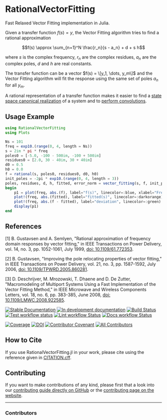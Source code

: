 # RationalVectorFitting

Fast Relaxed Vector Fitting implementation in Julia.

Given a transfer function $f(s) = y$, the Vector Fitting algorithm tries to find a rational approximation

$$f(s) \approx \sum_{n=1}^N \frac{r_n}{s - a_n} + d + s h$$

where $s$ is the complex frequency, $r_n$ are the complex residues, $a_n$ are the complex poles, $d$ and $h$ are real constants.

The transfer function can be a vector $f(s) = \[y_1, \dots, y_m\]$ and the Vector Fitting algorithm will fit the response using the same set of poles $a_n$ for all $y_m$.

A rational representation of a transfer function makes it easier to find a [state space canonical realization](https://en.wikipedia.org/wiki/Realization_(systems)#Canonical_realizations) of a system and to [perform convolutions](https://doi.org/10.4236/jamp.2022.106144).

## Usage Example

```julia
using RationalVectorFitting
using Plots

Ns = 101
freq = exp10.(range(0, 4, length = Ns))
s = 2im * pi * freq
poles0 = [-5.0, -100 - 500im, -100 + 500im]
residues0 = [2.0, 30 - 40im, 30 + 40im]
d0 = 0.5
h0 = 0.0
f = rational(s, poles0, residues0, d0, h0)
init_poles = -2pi * exp10.(range(0, 4, length = 3))
poles, residues, d, h, fitted, error_norm = vector_fitting(s, f, init_poles)
begin
    p1 = plot(freq, abs.(f), label="f(s)", linecolor=:blue, xlabel="Frequency [Hz]", xaxis=:log, yaxis=:log, legend=:right)
    plot!(freq, abs.(fitted), label="fitted(s)", linecolor=:darkorange)
    plot!(freq, abs.(f - fitted), label="deviation", linecolor=:green)
    display(p1)
end
```

## References

[1] B. Gustavsen and A. Semlyen, "Rational approximation of frequency domain responses by vector fitting," in IEEE Transactions on Power Delivery, vol. 14, no. 3, pp. 1052-1061, July 1999, [doi: 10.1109/61.772353](https://doi.org/10.1109/61.772353).

[2] B. Gustavsen, "Improving the pole relocating properties of vector fitting," in IEEE Transactions on Power Delivery, vol. 21, no. 3, pp. 1587-1592, July 2006, [doi: 10.1109/TPWRD.2005.860281](https://doi.org/10.1109/TPWRD.2005.860281).

[3] D. Deschrijver, M. Mrozowski, T. Dhaene and D. De Zutter, "Macromodeling of Multiport Systems Using a Fast Implementation of the Vector Fitting Method," in IEEE Microwave and Wireless Components Letters, vol. 18, no. 6, pp. 383-385, June 2008, [doi: 10.1109/LMWC.2008.922585](https://doi.org/10.1109/LMWC.2008.922585).

[![Stable Documentation](https://img.shields.io/badge/docs-stable-blue.svg)](https://pedrohnv.github.io/RationalVectorFitting.jl/stable)
[![In development documentation](https://img.shields.io/badge/docs-dev-blue.svg)](https://pedrohnv.github.io/RationalVectorFitting.jl/dev)
[![Build Status](https://github.com/pedrohnv/RationalVectorFitting.jl/workflows/Test/badge.svg)](https://github.com/pedrohnv/RationalVectorFitting.jl/actions)
[![Test workflow status](https://github.com/pedrohnv/RationalVectorFitting.jl/actions/workflows/Test.yml/badge.svg?branch=main)](https://github.com/pedrohnv/RationalVectorFitting.jl/actions/workflows/Test.yml?query=branch%3Amain)
[![Lint workflow Status](https://github.com/pedrohnv/RationalVectorFitting.jl/actions/workflows/Lint.yml/badge.svg?branch=main)](https://github.com/pedrohnv/RationalVectorFitting.jl/actions/workflows/Lint.yml?query=branch%3Amain)
[![Docs workflow Status](https://github.com/pedrohnv/RationalVectorFitting.jl/actions/workflows/Docs.yml/badge.svg?branch=main)](https://github.com/pedrohnv/RationalVectorFitting.jl/actions/workflows/Docs.yml?query=branch%3Amain)

[![Coverage](https://codecov.io/gh/pedrohnv/RationalVectorFitting.jl/branch/main/graph/badge.svg)](https://codecov.io/gh/pedrohnv/RationalVectorFitting.jl)
[![DOI](https://zenodo.org/badge/DOI/FIXME)](https://doi.org/FIXME)
[![Contributor Covenant](https://img.shields.io/badge/Contributor%20Covenant-2.1-4baaaa.svg)](CODE_OF_CONDUCT.md)
[![All Contributors](https://img.shields.io/github/all-contributors/pedrohnv/RationalVectorFitting.jl?labelColor=5e1ec7&color=c0ffee&style=flat-square)](#contributors)

## How to Cite

If you use RationalVectorFitting.jl in your work, please cite using the reference given in [CITATION.cff](https://github.com/pedrohnv/RationalVectorFitting.jl/blob/main/CITATION.cff).

## Contributing

If you want to make contributions of any kind, please first that a look into our [contributing guide directly on GitHub](docs/src/90-contributing.md) or the [contributing page on the website](https://pedrohnv.github.io/RationalVectorFitting.jl/dev/90-contributing/).

---

### Contributors

<!-- ALL-CONTRIBUTORS-LIST:START - Do not remove or modify this section -->
<!-- prettier-ignore-start -->
<!-- markdownlint-disable -->

<!-- markdownlint-restore -->
<!-- prettier-ignore-end -->

<!-- ALL-CONTRIBUTORS-LIST:END -->

